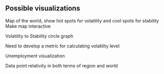 Possible visualizations
---

Map of the world, show hot spots for volatility and cool spots for stability
Make map interactive

Volatility to Stability circle graph

Need to develop a metric for calculating volatility level

Unemployment visualization

Data point relativity in both terms of region and world
